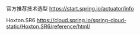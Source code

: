 官方推荐技术选型
https://start.spring.io/actuator/info

Hoxton.SR6
https://cloud.spring.io/spring-cloud-static/Hoxton.SR6/reference/html/